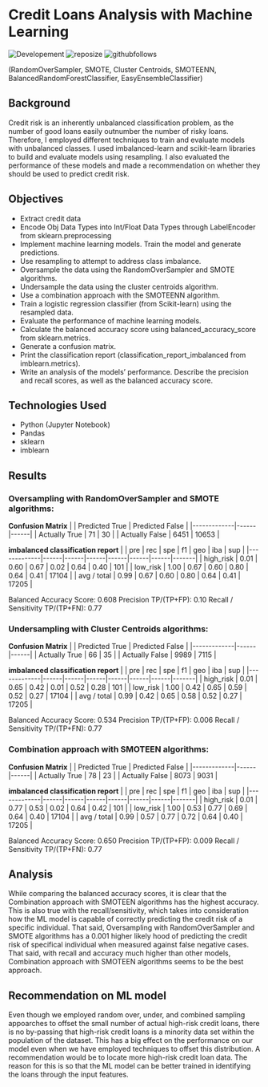 # Credit Loans Analysis with Machine Learning 
![Developement](https://img.shields.io/badge/progress-complete-green)
![reposize](https://img.shields.io/github/repo-size/shaunwang1350/CreditLoans_MachineLearning)
![githubfollows](https://img.shields.io/github/followers/shaunwang1350?style=social)
<br >

(RandomOverSampler, SMOTE, Cluster Centroids, SMOTEENN, BalancedRandomForestClassifier, EasyEnsembleClassifier)


## Background
Credit risk is an inherently unbalanced classification problem, as the number of good loans easily outnumber the number of risky loans. Therefore, I employed different techniques to train and evaluate models with unbalanced classes. I used imbalanced-learn and scikit-learn libraries to build and evaluate models using resampling. I also evaluated the performance of these models and made a recommendation on whether they should be used to predict credit risk.

## Objectives
* Extract credit data
* Encode Obj Data Types into Int/Float Data Types through  LabelEncoder from sklearn.preprocessing
* Implement machine learning models. Train the model and generate predictions.
* Use resampling to attempt to address class imbalance.
* Oversample the data using the RandomOverSampler and SMOTE algorithms.
* Undersample the data using the cluster centroids algorithm.
* Use a combination approach with the SMOTEENN algorithm.
* Train a logistic regression classifier (from Scikit-learn) using the resampled data.
* Evaluate the performance of machine learning models.
* Calculate the balanced accuracy score using balanced_accuracy_score from sklearn.metrics.
* Generate a confusion matrix.
* Print the classification report (classification_report_imbalanced from imblearn.metrics).
* Write an analysis of the models’ performance. Describe the precision and recall scores, as well as the balanced accuracy score.

## Technologies Used
* Python (Jupyter Notebook)
* Pandas
* sklearn
* imblearn

## Results

### Oversampling with RandomOverSampler and SMOTE algorithms: 

**Confusion Matrix**
|             | Predicted True  | Predicted False | 
|-------------|------|------|
| Actually True | 71 | 30 |
| Actually False | 6451 | 10653 |

**imbalanced classification report**
|             | pre  | rec  | spe  | f1   | geo  | iba  | sup   |
|-------------|------|------|------|------|------|------|-------|
| high_risk   | 0.01 | 0.60 | 0.67 | 0.02 | 0.64 | 0.40 | 101   |
| low_risk    | 1.00 | 0.67 | 0.60 | 0.80 | 0.64 | 0.41 | 17104 |
| avg / total | 0.99 | 0.67 | 0.60 | 0.80 | 0.64 | 0.41 | 17205 |

Balanced Accuracy Score: 0.608
Precision TP/(TP+FP): 0.10
Recall / Sensitivity TP/(TP+FN): 0.77

### Undersampling with Cluster Centroids algorithms: 

**Confusion Matrix**
|             | Predicted True  | Predicted False | 
|-------------|------|------|
| Actually True | 66 | 35 |
| Actually False | 9989 | 7115 |

**imbalanced classification report**
|             | pre  | rec  | spe  | f1   | geo  | iba  | sup   |
|-------------|------|------|------|------|------|------|-------|
| high_risk   | 0.01 | 0.65 | 0.42 | 0.01 | 0.52 | 0.28 | 101   |
| low_risk    | 1.00 | 0.42 | 0.65 | 0.59 | 0.52 | 0.27 | 17104 |
| avg / total | 0.99 | 0.42 | 0.65 | 0.58 | 0.52 | 0.27 | 17205 |

Balanced Accuracy Score: 0.534
Precision TP/(TP+FP): 0.006
Recall / Sensitivity TP/(TP+FN): 0.77

### Combination approach with SMOTEEN algorithms:

**Confusion Matrix**
|             | Predicted True  | Predicted False | 
|-------------|------|------|
| Actually True | 78 | 23 |
| Actually False | 8073 | 9031 |

**imbalanced classification report**
|             | pre  | rec  | spe  | f1   | geo  | iba  | sup   |
|-------------|------|------|------|------|------|------|-------|
| high_risk   | 0.01 | 0.77 | 0.53 | 0.02 | 0.64 | 0.42 | 101   |
| low_risk    | 1.00 | 0.53 | 0.77 | 0.69 | 0.64 | 0.40 | 17104 |
| avg / total | 0.99 | 0.57 | 0.77 | 0.72 | 0.64 | 0.40 | 17205 |

Balanced Accuracy Score: 0.650
Precision TP/(TP+FP): 0.009
Recall / Sensitivity TP/(TP+FN): 0.77

## Analysis

While comparing the balanced accuracy scores, it is clear that the Combination approach with SMOTEEN algorithms has the highest accuracy. This is also true with the recall/sensitivity, which takes into consideration how the ML model is capable of correctly predicting the credit risk of a specific individual. That said, Oversampling with RandomOverSampler and SMOTE algorithms has a 0.001 higher likely hood of predicting the credit risk of specifical individual when measured against false negative cases. That said, with recall and accuracy much higher than other models, Combination approach with SMOTEEN algorithms seems to be the best approach.

##  Recommendation on ML model

Even though we employed random over, under, and combined sampling appoarches to offset the small number of actual high-risk credit loans, there is no by-passing that high-risk credit loans is a minority data set within the population of the dataset. This has a big effect on the performance on our model even when we have employed techniques to offset this distribution. A recommendation would be to locate more high-risk credit loan data. The reason for this is so that the ML model can be better trained in identifying the loans through the input features. 
